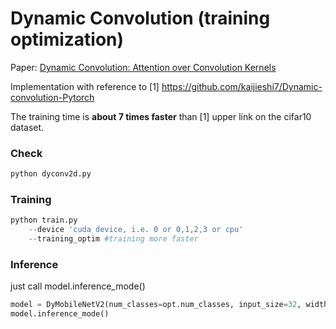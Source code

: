 # Dynamic Convolution (training optimization)

Paper: [Dynamic Convolution: Attention over Convolution Kernels](https://arxiv.org/pdf/1912.03458.pdf)


Implementation with reference to [1] https://github.com/kaijieshi7/Dynamic-convolution-Pytorch

The training time is __about 7 times faster__ than [1] upper link on the cifar10 dataset.

### Check
```python
python dyconv2d.py
```

### Training
```python
python train.py 
    --device 'cuda device, i.e. 0 or 0,1,2,3 or cpu'
    --training_optim #training more faster
```

### Inference
just call model.inference_mode()
```python
model = DyMobileNetV2(num_classes=opt.num_classes, input_size=32, width_mult=1.)
model.inference_mode()
```